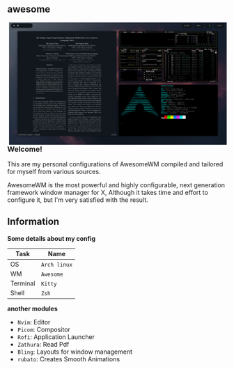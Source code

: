 ## awesome
<p align="center">
	<img src="screenshot.png" align="right" width="500px">
</p>

### Welcome!

This are my personal configurations of AwesomeWM compiled and tailored for myself from various sources.

AwesomeWM is the most powerful and highly configurable, next generation framework window manager for X, Although it takes time and effort to configure it, but I'm very satisfied with the result.

## Information
**Some details about my config**

Task | Name
-------- | -----------
OS | `Arch linux`
WM | `Awesome`
Terminal | `Kitty`
Shell | `Zsh`
**another modules**
* `Nvim`: Editor
* `Picom`: Compositor
* `Rofi`: Application Launcher
* `Zathura`: Read Pdf
* `Bling`: Layouts for window management
* `rubato`: Creates Smooth Animations


